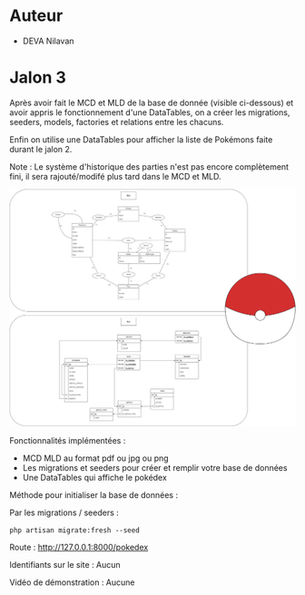 # Auteur
- DEVA Nilavan

# Jalon 3

Après avoir fait le MCD et MLD de la base de donnée (visible ci-dessous) et avoir appris le fonctionnement d'une DataTables, on a créer les migrations, seeders, models, factories et relations entre les chacuns.

Enfin on utilise une DataTables pour afficher la liste de Pokémons faite durant le jalon 2.

Note : Le système d'historique des parties n'est pas encore complètement fini, il sera rajouté/modifé plus tard dans le MCD et MLD.

![MCD_et_MLD](MCD_et_MLD.png "Le MCD et MLD")

Fonctionnalités implémentées :
- MCD MLD au format pdf ou jpg ou png
- Les migrations et seeders pour créer et remplir votre base de données
- Une DataTables qui affiche le pokédex

Méthode pour initialiser la base de données :

Par les migrations / seeders :
```
php artisan migrate:fresh --seed
```

Route :
http://127.0.0.1:8000/pokedex

Identifiants sur le site :
Aucun

Vidéo de démonstration : Aucune